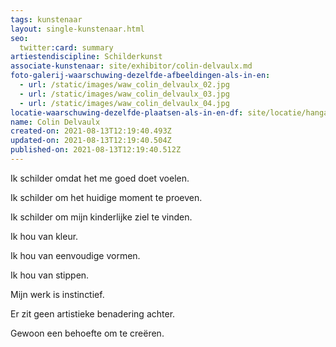 ```yaml
---
tags: kunstenaar
layout: single-kunstenaar.html
seo:
  twitter:card: summary
artiestendiscipline: Schilderkunst
associate-kunstenaar: site/exhibitor/colin-delvaulx.md
foto-galerij-waarschuwing-dezelfde-afbeeldingen-als-in-en:
  - url: /static/images/waw_colin_delvaulx_02.jpg
  - url: /static/images/waw_colin_delvaulx_03.jpg
  - url: /static/images/waw_colin_delvaulx_04.jpg
locatie-waarschuwing-dezelfde-plaatsen-als-in-en-df: site/locatie/hangar-de-latelier-16.md
name: Colin Delvaulx
created-on: 2021-08-13T12:19:40.493Z
updated-on: 2021-08-13T12:19:40.504Z
published-on: 2021-08-13T12:19:40.512Z
---
```

<!--StartFragment-->

Ik schilder omdat het me goed doet voelen.

Ik schilder om het huidige moment te proeven.

Ik schilder om mijn kinderlijke ziel te vinden.



Ik hou van kleur.

Ik hou van eenvoudige vormen.

Ik hou van stippen.



Mijn werk is instinctief.

Er zit geen artistieke benadering achter.

Gewoon een behoefte om te creëren.



<!--EndFragment-->